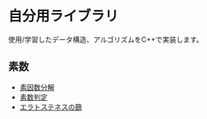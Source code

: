 # 自分用ライブラリ
使用/学習したデータ構造、アルゴリズムをC++で実装します。

## 素数
- [素因数分解](https://github.com/nnenn0/algo-lib/blob/main/math/prime_factorize.cpp)
- [素数判定](https://github.com/nnenn0/algo-lib/blob/main/math/is_prime.cpp)
- [エラトステネスの篩](https://github.com/nnenn0/algo-lib/blob/main/math/eratosthenes.cpp)